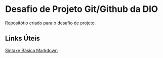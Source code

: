 # Desafio de Projeto Git/Github da DIO
Repositótio criado para o desafio de projeto.

## Links Úteis
[Sintaxe Básica Markdown](https://www.markdownguide.org/basic-syntax/)
